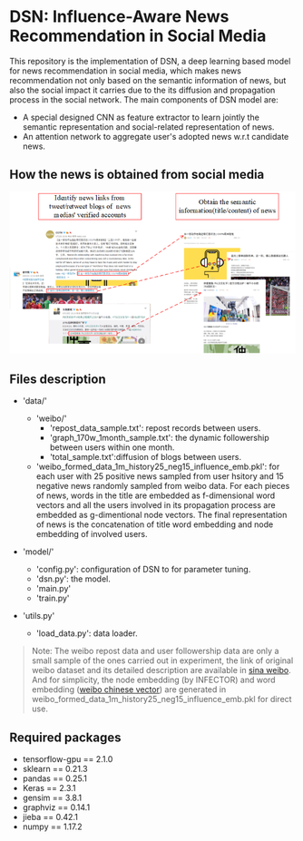 # DSN: Influence-Aware News Recommendation in Social Media
This repository is the implementation of DSN, a deep learning based model for news recommendation in social media,
which makes news recommendation not only based on the semantic information of news, but also the social impact it carries
due to the its diffusion and propagation process in the social network. The main components of DSN model are:
- A special designed CNN as feature extractor to learn jointly the semantic representation and social-related representation of news.
- An attention network to aggregate user's adopted news w.r.t candidate news.


How the news is obtained from social media
---

![](fig/getNews_weibo.png)

Files description
---
- 'data/'
    - 'weibo/'
        - 'repost_data_sample.txt': repost records between users.
        - 'graph_170w_1month_sample.txt': the dynamic followership between users within one month.
        - 'total_sample.txt':diffusion of blogs between users.
    - 'weibo_formed_data_1m_history25_neg15_influence_emb.pkl': for each user with 25 positive news sampled from user hsitory and 15 negative news randomly sampled from weibo data. 
    For each pieces of news, words in the title are embedded as f-dimensional word vectors and all the users involved in its propagation process are embedded as g-dimentional node vectors.
    The final representation of news is the concatenation of title word embedding and node embedding of involved users.
    
- 'model/'
    - 'config.py': configuration of DSN to for parameter tuning.
    - 'dsn.py': the model.
    - 'main.py'
    - 'train.py'
- 'utils.py'
    - 'load_data.py': data loader.

> Note: The weibo repost data and user followership data are only a small sample of the ones carried out in experiment, the link of original weibo dataset and its detailed description are
>available in [sina weibo](https://www.aminer.org/influencelocality). And for simplicity, the node embedding (by INFECTOR) and word embedding ([weibo chinese vector](https://github.com/Embedding/Chinese-Word-Vectors))
>are generated in weibo_formed_data_1m_history25_neg15_influence_emb.pkl for direct use.

Required packages
---
- tensorflow-gpu == 2.1.0
- sklearn == 0.21.3
- pandas == 0.25.1
- Keras == 2.3.1
- gensim == 3.8.1
- graphviz == 0.14.1
- jieba == 0.42.1
- numpy == 1.17.2





